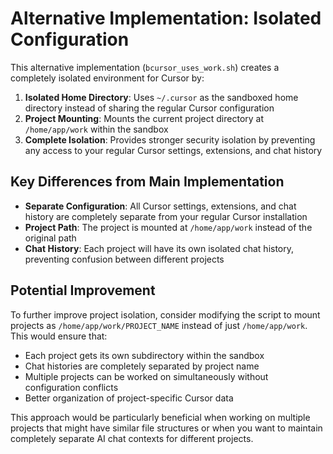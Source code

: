 # Alternative Implementation: Isolated Configuration

This alternative implementation (`bcursor_uses_work.sh`) creates a completely isolated environment for Cursor by:

1. **Isolated Home Directory**: Uses `~/.cursor` as the sandboxed home directory instead of sharing the regular Cursor configuration
2. **Project Mounting**: Mounts the current project directory at `/home/app/work` within the sandbox
3. **Complete Isolation**: Provides stronger security isolation by preventing any access to your regular Cursor settings, extensions, and chat history

## Key Differences from Main Implementation

- **Separate Configuration**: All Cursor settings, extensions, and chat history are completely separate from your regular Cursor installation
- **Project Path**: The project is mounted at `/home/app/work` instead of the original path
- **Chat History**: Each project will have its own isolated chat history, preventing confusion between different projects

## Potential Improvement

To further improve project isolation, consider modifying the script to mount projects as `/home/app/work/PROJECT_NAME` instead of just `/home/app/work`. This would ensure that:

- Each project gets its own subdirectory within the sandbox
- Chat histories are completely separated by project name
- Multiple projects can be worked on simultaneously without configuration conflicts
- Better organization of project-specific Cursor data

This approach would be particularly beneficial when working on multiple projects that might have similar file structures or when you want to maintain completely separate AI chat contexts for different projects.

